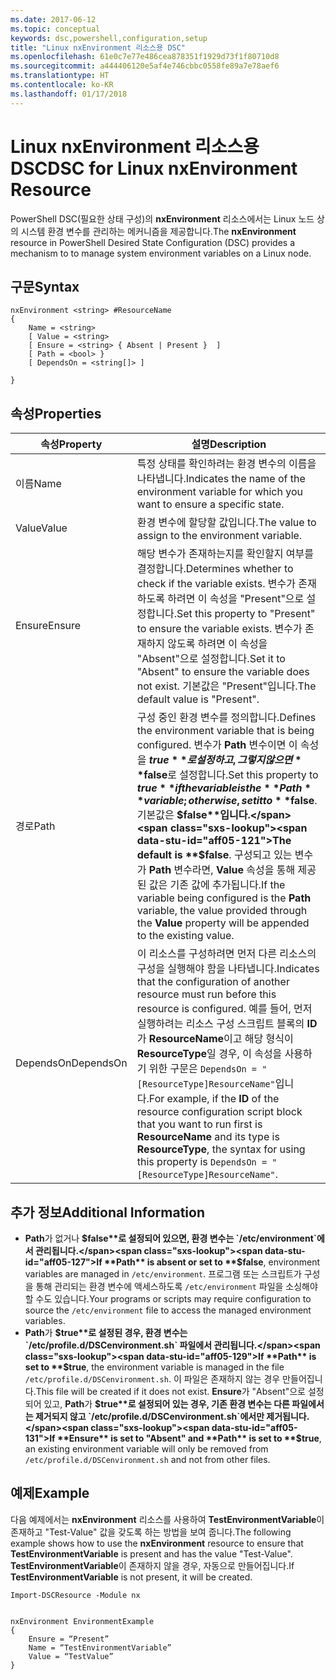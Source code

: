 ```yaml
---
ms.date: 2017-06-12
ms.topic: conceptual
keywords: dsc,powershell,configuration,setup
title: "Linux nxEnvironment 리소스용 DSC"
ms.openlocfilehash: 61e0c7e77e486cea878351f1929d73f1f80710d8
ms.sourcegitcommit: a444406120e5af4e746cbbc0558fe89a7e78aef6
ms.translationtype: HT
ms.contentlocale: ko-KR
ms.lasthandoff: 01/17/2018
---
```

# <a name="dsc-for-linux-nxenvironment-resource"></a><span data-ttu-id="aff05-103">Linux nxEnvironment 리소스용 DSC</span><span class="sxs-lookup"><span data-stu-id="aff05-103">DSC for Linux nxEnvironment Resource</span></span>

<span data-ttu-id="aff05-104">PowerShell DSC(필요한 상태 구성)의 **nxEnvironment** 리소스에서는 Linux 노드 상의 시스템 환경 변수를 관리하는 메커니즘을 제공합니다.</span><span class="sxs-lookup"><span data-stu-id="aff05-104">The **nxEnvironment** resource in PowerShell Desired State Configuration (DSC) provides a mechanism to to manage system environment variables on a Linux node.</span></span>

## <a name="syntax"></a><span data-ttu-id="aff05-105">구문</span><span class="sxs-lookup"><span data-stu-id="aff05-105">Syntax</span></span>

```
nxEnvironment <string> #ResourceName
{
    Name = <string>
    [ Value = <string>
    [ Ensure = <string> { Absent | Present }  ]
    [ Path = <bool> }
    [ DependsOn = <string[]> ]

}
```

## <a name="properties"></a><span data-ttu-id="aff05-106">속성</span><span class="sxs-lookup"><span data-stu-id="aff05-106">Properties</span></span>

|  <span data-ttu-id="aff05-107">속성</span><span class="sxs-lookup"><span data-stu-id="aff05-107">Property</span></span> |  <span data-ttu-id="aff05-108">설명</span><span class="sxs-lookup"><span data-stu-id="aff05-108">Description</span></span> | 
|---|---|
| <span data-ttu-id="aff05-109">이름</span><span class="sxs-lookup"><span data-stu-id="aff05-109">Name</span></span>| <span data-ttu-id="aff05-110">특정 상태를 확인하려는 환경 변수의 이름을 나타냅니다.</span><span class="sxs-lookup"><span data-stu-id="aff05-110">Indicates the name of the environment variable for which you want to ensure a specific state.</span></span>| 
| <span data-ttu-id="aff05-111">Value</span><span class="sxs-lookup"><span data-stu-id="aff05-111">Value</span></span>| <span data-ttu-id="aff05-112">환경 변수에 할당할 값입니다.</span><span class="sxs-lookup"><span data-stu-id="aff05-112">The value to assign to the environment variable.</span></span>| 
| <span data-ttu-id="aff05-113">Ensure</span><span class="sxs-lookup"><span data-stu-id="aff05-113">Ensure</span></span>| <span data-ttu-id="aff05-114">해당 변수가 존재하는지를 확인할지 여부를 결정합니다.</span><span class="sxs-lookup"><span data-stu-id="aff05-114">Determines whether to check if the variable exists.</span></span> <span data-ttu-id="aff05-115">변수가 존재하도록 하려면 이 속성을 "Present"으로 설정합니다.</span><span class="sxs-lookup"><span data-stu-id="aff05-115">Set this property to "Present" to ensure the variable exists.</span></span> <span data-ttu-id="aff05-116">변수가 존재하지 않도록 하려면 이 속성을 "Absent"으로 설정합니다.</span><span class="sxs-lookup"><span data-stu-id="aff05-116">Set it to "Absent" to ensure the variable does not exist.</span></span> <span data-ttu-id="aff05-117">기본값은 "Present"입니다.</span><span class="sxs-lookup"><span data-stu-id="aff05-117">The default value is "Present".</span></span>| 
| <span data-ttu-id="aff05-118">경로</span><span class="sxs-lookup"><span data-stu-id="aff05-118">Path</span></span>| <span data-ttu-id="aff05-119">구성 중인 환경 변수를 정의합니다.</span><span class="sxs-lookup"><span data-stu-id="aff05-119">Defines the environment variable that is being configured.</span></span> <span data-ttu-id="aff05-120">변수가 **Path** 변수이면 이 속성을 **$true**로 설정하고, 그렇지 않으면 **$false**로 설정합니다.</span><span class="sxs-lookup"><span data-stu-id="aff05-120">Set this property to **$true** if the variable is the **Path** variable; otherwise, set it to **$false**.</span></span> <span data-ttu-id="aff05-121">기본값은 **$false**입니다.</span><span class="sxs-lookup"><span data-stu-id="aff05-121">The default is **$false**.</span></span> <span data-ttu-id="aff05-122">구성되고 있는 변수가 **Path** 변수라면, **Value** 속성을 통해 제공된 값은 기존 값에 추가됩니다.</span><span class="sxs-lookup"><span data-stu-id="aff05-122">If the variable being configured is the **Path** variable, the value provided through the **Value** property will be appended to the existing value.</span></span>| 
| <span data-ttu-id="aff05-123">DependsOn</span><span class="sxs-lookup"><span data-stu-id="aff05-123">DependsOn</span></span> | <span data-ttu-id="aff05-124">이 리소스를 구성하려면 먼저 다른 리소스의 구성을 실행해야 함을 나타냅니다.</span><span class="sxs-lookup"><span data-stu-id="aff05-124">Indicates that the configuration of another resource must run before this resource is configured.</span></span> <span data-ttu-id="aff05-125">예를 들어, 먼저 실행하려는 리소스 구성 스크립트 블록의 **ID**가 **ResourceName**이고 해당 형식이 **ResourceType**일 경우, 이 속성을 사용하기 위한 구문은 `DependsOn = "[ResourceType]ResourceName"`입니다.</span><span class="sxs-lookup"><span data-stu-id="aff05-125">For example, if the **ID** of the resource configuration script block that you want to run first is **ResourceName** and its type is **ResourceType**, the syntax for using this property is `DependsOn = "[ResourceType]ResourceName"`.</span></span>| 

## <a name="additional-information"></a><span data-ttu-id="aff05-126">추가 정보</span><span class="sxs-lookup"><span data-stu-id="aff05-126">Additional Information</span></span>

* <span data-ttu-id="aff05-127">**Path**가 없거나 **$false**로 설정되어 있으면, 환경 변수는 `/etc/environment`에서 관리됩니다.</span><span class="sxs-lookup"><span data-stu-id="aff05-127">If **Path** is absent or set to **$false**, environment variables are managed in `/etc/environment`.</span></span> <span data-ttu-id="aff05-128">프로그램 또는 스크립트가 구성을 통해 관리되는 환경 변수에 액세스하도록 `/etc/environment` 파일을 소싱해야 할 수도 있습니다.</span><span class="sxs-lookup"><span data-stu-id="aff05-128">Your programs or scripts may require configuration to source the `/etc/environment` file to access the managed environment variables.</span></span>
* <span data-ttu-id="aff05-129">**Path**가 **$true**로 설정된 경우, 환경 변수는 `/etc/profile.d/DSCenvironment.sh` 파일에서 관리됩니다.</span><span class="sxs-lookup"><span data-stu-id="aff05-129">If **Path** is set to **$true**, the environment variable is managed in the file `/etc/profile.d/DSCenvironment.sh`.</span></span> <span data-ttu-id="aff05-130">이 파일은 존재하지 않는 경우 만들어집니다.</span><span class="sxs-lookup"><span data-stu-id="aff05-130">This file will be created if it does not exist.</span></span> <span data-ttu-id="aff05-131">**Ensure**가 "Absent"으로 설정되어 있고, **Path**가 **$true**로 설정되어 있는 경우, 기존 환경 변수는 다른 파일에서는 제거되지 않고 `/etc/profile.d/DSCenvironment.sh`에서만 제거됩니다.</span><span class="sxs-lookup"><span data-stu-id="aff05-131">If **Ensure** is set to "Absent" and **Path** is set to **$true**, an existing environment variable will only be removed from `/etc/profile.d/DSCenvironment.sh` and not from other files.</span></span>

## <a name="example"></a><span data-ttu-id="aff05-132">예제</span><span class="sxs-lookup"><span data-stu-id="aff05-132">Example</span></span>

<span data-ttu-id="aff05-133">다음 예제에서는 **nxEnvironment** 리소스를 사용하여 **TestEnvironmentVariable**이 존재하고 "Test-Value" 값을 갖도록 하는 방법을 보여 줍니다.</span><span class="sxs-lookup"><span data-stu-id="aff05-133">The following example shows how to use the **nxEnvironment** resource to ensure that **TestEnvironmentVariable** is present and has the value "Test-Value".</span></span> <span data-ttu-id="aff05-134">**TestEnvironmentVariable**이 존재하지 않을 경우, 자동으로 만들어집니다.</span><span class="sxs-lookup"><span data-stu-id="aff05-134">If **TestEnvironmentVariable** is not present, it will be created.</span></span>

```
Import-DSCResource -Module nx 


nxEnvironment EnvironmentExample
{
    Ensure = “Present”
    Name = “TestEnvironmentVariable”
    Value = “TestValue”
}
```


